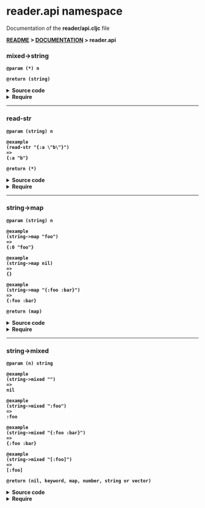 
# <strong>reader.api</strong> namespace
<p>Documentation of the <strong>reader/api.cljc</strong> file</p>

<strong>[README](../../../README.md) > <strong>[DOCUMENTATION](../../COVER.md) > reader.api</strong>



### mixed->string

```
@param (*) n
```

```
@return (string)
```

<details>
<summary>Source code</summary>

```
(defn mixed->string
  [n]
  (str n))
```

</details>

<details>
<summary>Require</summary>

```
(ns my-namespace (:require [reader.api :as reader :refer [mixed->string]]))

(reader/mixed->string ...)
(mixed->string        ...)
```

</details>

---

### read-str

```
@param (string) n
```

```
@example
(read-str "{:a \"b\"}")
=>
{:a "b"}
```

```
@return (*)
```

<details>
<summary>Source code</summary>

```
(defn read-str
  [n]
  #?(:cljs (try (reader/read-string n) (catch :default  e (println e)))
     :clj  (try (edn/read-string    n) (catch Exception e (println e)))))
```

</details>

<details>
<summary>Require</summary>

```
(ns my-namespace (:require [reader.api :as reader :refer [read-str]]))

(reader/read-str ...)
(read-str        ...)
```

</details>

---

### string->map

```
@param (string) n
```

```
@example
(string->map "foo")
=>
{:0 "foo"}
```

```
@example
(string->map nil)
=>
{}
```

```
@example
(string->map "{:foo :bar}")
=>
{:foo :bar}
```

```
@return (map)
```

<details>
<summary>Source code</summary>

```
(defn string->map
  [n]
  (if-let [x (string->mixed n)]
          (cond (map? x) x
                (nil? n) {}
                :return  {:0 (str n)})
          (return {})))
```

</details>

<details>
<summary>Require</summary>

```
(ns my-namespace (:require [reader.api :as reader :refer [string->map]]))

(reader/string->map ...)
(string->map        ...)
```

</details>

---

### string->mixed

```
@param (n) string
```

```
@example
(string->mixed "")
=>
nil
```

```
@example
(string->mixed ":foo")
=>
:foo
```

```
@example
(string->mixed "{:foo :bar}")
=>
{:foo :bar}
```

```
@example
(string->mixed "[:foo]")
=>
[:foo]
```

```
@return (nil, keyword, map, number, string or vector)
```

<details>
<summary>Source code</summary>

```
(defn string->mixed
  [n]
  (if (string/nonempty? n)
      (let [x (read-str n)]
           (if (some #(% x) [keyword? map? vector? number?])
               (return x)
               (return n)))))
```

</details>

<details>
<summary>Require</summary>

```
(ns my-namespace (:require [reader.api :as reader :refer [string->mixed]]))

(reader/string->mixed ...)
(string->mixed        ...)
```

</details>
